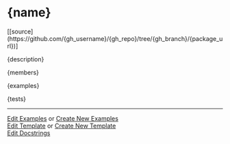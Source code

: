 # <a id="{id}">{name}</a> 
<div class="docs-source-link" markdown="1">
[[source](https://github.com/{gh_username}/{gh_repo}/tree/{gh_branch}/{package_url})]
</div>
    
{description}

{members}

{examples}

{tests}

___

[Edit Examples](https://github.com/{gh_username}/{gh_repo}/edit/{gh_branch}/ci/examples/{url}) or 
[Create New Examples](https://github.com/{gh_username}/{gh_repo}/new/{gh_branch}/?filename=ci/examples/{url}) <br/>
[Edit Template](https://github.com/{gh_username}/{gh_repo}/edit/{gh_branch}/ci/docs/{url}) or 
[Create New Template](https://github.com/{gh_username}/{gh_repo}/new/{gh_branch}/?filename=ci/docs/templates/{url}) <br/>
[Edit Docstrings](https://github.com/{gh_username}/{gh_repo}/edit/{gh_branch}/{file_url}?message=Update%20Docs)